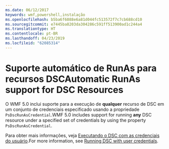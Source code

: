 ```yaml
---
ms.date: 06/12/2017
keywords: wmf,powershell,instalação
ms.openlocfilehash: b5ba6f6088e6a81d044fc513572f7c7cb688cd10
ms.sourcegitcommit: e7445ba8203da304286c591ff513900ad1c244a4
ms.translationtype: HT
ms.contentlocale: pt-BR
ms.lasthandoff: 04/23/2019
ms.locfileid: "62085314"
---
```

# <a name="automatic-runas-support-for-dsc-resources"></a><span data-ttu-id="663e7-102">Suporte automático de RunAs para recursos DSC</span><span class="sxs-lookup"><span data-stu-id="663e7-102">Automatic RunAs support for DSC Resources</span></span>

<span data-ttu-id="663e7-103">O WMF 5.0 inclui suporte para a execução de **qualquer** recurso de DSC em um conjunto de credenciais especificado usando a propriedade `PsDscRunAsCredential`.</span><span class="sxs-lookup"><span data-stu-id="663e7-103">WMF 5.0 includes support for running **any** DSC resource under a specified set of credentials by using the property `PsDscRunAsCredential`.</span></span>

<span data-ttu-id="663e7-104">Para obter mais informações, veja [Executando o DSC com as credenciais do usuário](https://msdn.microsoft.com/powershell/dsc/runasuser).</span><span class="sxs-lookup"><span data-stu-id="663e7-104">For more information, see [Running DSC with user credentials](https://msdn.microsoft.com/powershell/dsc/runasuser).</span></span>
